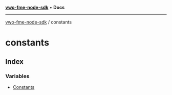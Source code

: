 [**vwo-fme-node-sdk**](../README.md) • **Docs**

---

[vwo-fme-node-sdk](../modules.md) / constants

# constants

## Index

### Variables

- [Constants](variables/Constants.md)
